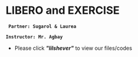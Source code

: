 # LIBERO and EXERCISE

**` Partner: Sugarol & Laurea`**

**` Instructor: Mr. Agbay `**

- Please click ***"lilshever"*** to view our files/codes

